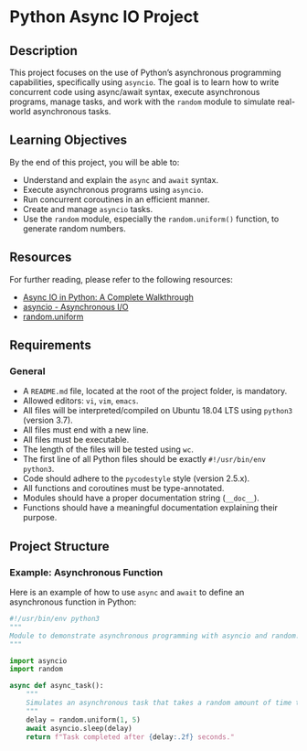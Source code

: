 # Python Async IO Project

## Description
This project focuses on the use of Python’s asynchronous programming capabilities, specifically using `asyncio`. The goal is to learn how to write concurrent code using async/await syntax, execute asynchronous programs, manage tasks, and work with the `random` module to simulate real-world asynchronous tasks.

## Learning Objectives
By the end of this project, you will be able to:
- Understand and explain the `async` and `await` syntax.
- Execute asynchronous programs using `asyncio`.
- Run concurrent coroutines in an efficient manner.
- Create and manage `asyncio` tasks.
- Use the `random` module, especially the `random.uniform()` function, to generate random numbers.

## Resources
For further reading, please refer to the following resources:
- [Async IO in Python: A Complete Walkthrough](https://realpython.com/async-io-python/)
- [asyncio - Asynchronous I/O](https://docs.python.org/3/library/asyncio.html)
- [random.uniform](https://docs.python.org/3/library/random.html#random.uniform)

## Requirements
### General
- A `README.md` file, located at the root of the project folder, is mandatory.
- Allowed editors: `vi`, `vim`, `emacs`.
- All files will be interpreted/compiled on Ubuntu 18.04 LTS using `python3` (version 3.7).
- All files must end with a new line.
- All files must be executable.
- The length of the files will be tested using `wc`.
- The first line of all Python files should be exactly `#!/usr/bin/env python3`.
- Code should adhere to the `pycodestyle` style (version 2.5.x).
- All functions and coroutines must be type-annotated.
- Modules should have a proper documentation string (`__doc__`).
- Functions should have a meaningful documentation explaining their purpose.

## Project Structure

### Example: Asynchronous Function
Here is an example of how to use `async` and `await` to define an asynchronous function in Python:

```python
#!/usr/bin/env python3
"""
Module to demonstrate asynchronous programming with asyncio and random.
"""

import asyncio
import random

async def async_task():
    """
    Simulates an asynchronous task that takes a random amount of time to complete.
    """
    delay = random.uniform(1, 5)
    await asyncio.sleep(delay)
    return f"Task completed after {delay:.2f} seconds."
